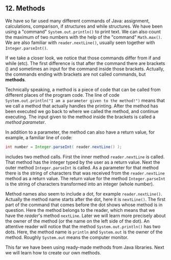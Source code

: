 ## 12. Methods

We have so far used many different commands of Java: assignment, calculations, comparison, if structures and while structures. We have been using a "command" `System.out.println()` to print text. We can also count the maximum of two numbers with the help of the "command" `Math.max()`. We are also familiar with `reader.nextLine()`, usually seen together with `Integer.parseInt()`.

If we take a closer look, we notice that those commands differ from if and while (etc). The first difference is that after the command there are brackets () and sometimes an input for the command inside those brackets. Actually, the commands ending with brackets are not called commands, but **methods**.

Technically speaking, a method is a piece of code that can be called from different places of the program code. The line of code `System.out.println("I am a parameter given to the method!")` means that we call a method that actually handles the printing. After the method has been executed we go back to where we called the method, and continue executing. The input given to the method inside the brackets is called a *method parameter*.

In addition to a parameter, the method can also have a return value, for example, a familiar line of code:

```java
int number = Integer.parseInt( reader.nextLine() );
```

includes two method calls. First the inner method `reader.nextLine` is called. That method has the integer typed by the user as a return value. Next the outer method `Integer.parseInt` is called. As a parameter for that method there is the string of characters that was received from the `reader.nextLine` method as a return value. The return value for the method `Integer.parseInt` is the string of characters transformed into an integer (whole number).

Method names also seem to include a dot, for example `reader.nextLine()`. Actually the method name starts after the dot, here it is `nextLine()`. The first part of the command that comes before the dot shows whose method is in question. Here the method belongs to the reader, which means that we have the *reader*'s method `nextLine`. Later we will learn more precisely about the owner of the method (or the name on the left side of the dot). An attentive reader will notice that the method `System.out.println()` has two dots. Here, the method name is `println` and `System.out` is the owner of the method. Roughly `System.out` means the computer monitor.

This far we have been using ready-made methods from Java libraries. Next we will learn how to create our own methods.